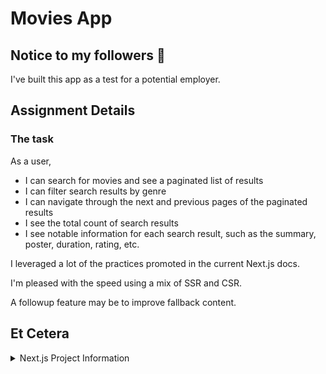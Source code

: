 # Movies App
## Notice to my followers 💅
I've built this app as a test for a potential employer. 

## Assignment Details
### The task
As a user,
- I can search for movies and see a paginated list of results
- I can filter search results by genre
- I can navigate through the next and previous pages of the paginated results
- I see the total count of search results
- I see notable information for each search result, such as the summary, poster,
duration, rating, etc.

I leveraged a lot of the practices promoted in the current Next.js docs.

I'm pleased with the speed using a mix of SSR and CSR.

A followup feature may be to improve fallback content. 


## Et Cetera
<details>
  <summary>Next.js Project Information</summary>
  <p>This is a <a href="https://nextjs.org">Next.js</a> project bootstrapped with 
  <a href="https://nextjs.org/docs/app/api-reference/cli/create-next-app">`create-next-app`</a>.</p>

  <h2>Getting Started</h2>
  <p>First, run the development server:</p>
  
  <pre><code>
npm run dev
# or
yarn dev
# or
pnpm dev
# or
bun dev
  </code></pre>

  <p>Open <a href="http://localhost:3000">http://localhost:3000</a> with your browser to see the result.</p>

  <p>You can start editing the page by modifying <code>app/page.tsx</code>. The page auto-updates as you edit the file.</p>

  <p>This project uses <a href="https://nextjs.org/docs/app/building-your-application/optimizing/fonts">`next/font`</a> to 
  automatically optimize and load <a href="https://vercel.com/font">Geist</a>, a new font family for Vercel.</p>

  <h2>Learn More</h2>
  <p>To learn more about Next.js, take a look at the following resources:</p>
  <ul>
    <li><a href="https://nextjs.org/docs">Next.js Documentation</a> - learn about Next.js features and API.</li>
    <li><a href="https://nextjs.org/learn">Learn Next.js</a> - an interactive Next.js tutorial.</li>
  </ul>
  <p>You can check out <a href="https://github.com/vercel/next.js">the Next.js GitHub repository</a> - your feedback and contributions are welcome!</p>

  <h2>Deploy on Vercel</h2>
  <p>The easiest way to deploy your Next.js app is to use the 
  <a href="https://vercel.com/new?utm_medium=default-template&filter=next.js&utm_source=create-next-app&utm_campaign=create-next-app-readme">
  Vercel Platform</a> from the creators of Next.js.</p>

  <p>Check out our 
  <a href="https://nextjs.org/docs/app/building-your-application/deploying">Next.js deployment documentation</a> for more details.</p>
</details>
